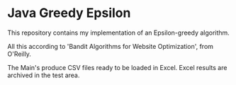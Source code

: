Java Greedy Epsilon
===================

This repository contains my implementation of an Epsilon-greedy algorithm.

All this according to 'Bandit Algorithms for Website Optimization', from O'Reilly.

The Main's produce CSV files ready to be loaded in Excel. Excel results are archived in the test area.
